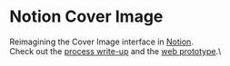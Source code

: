 # Notion Cover Image
Reimagining the Cover Image interface in <a href="http://www.notion.so" target="_blank">Notion</a>.\
Check out the <a href="https://www.notion.so/trive/Notion-Design-Exercise-3d286fd123ed425da5e1ea676b361715" target="_blank">process write-up</a> and the <a href="http://trive.github.io/notion-cover-image" target="_blank">web prototype</a>.\